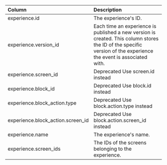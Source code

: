 | Column | Description |
| :--- | :--- |
| experience.id | The experience's ID. |
| experience.version_id | Each time an experience is published a new version is created. This column stores the ID of the specific version of the experience the event is associated with. |
| experience.screen_id | <span class="deprecated">Deprecated</span> Use screen.id instead |
| experience.block_id | <span class="deprecated">Deprecated</span> Use block.id instead |
| experience.block_action.type | <span class="deprecated">Deprecated</span> Use block.action.type instead |
| experience.block_action.screen_id | <span class="deprecated">Deprecated</span> Use block.action.screen_id instead |
| experience.name | The experience's name. |
| experience.screen_ids | The IDs of the screens belonging to the experience. |
